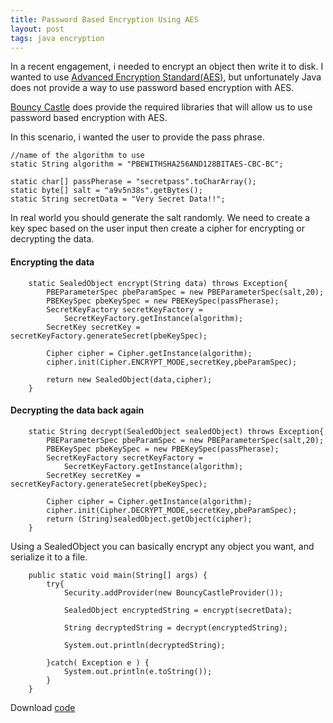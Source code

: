 ```yaml
---
title: Password Based Encryption Using AES
layout: post
tags: java encryption
---
```


In a recent engagement, i needed to encrypt an object then write it to
disk. I wanted to use [Advanced Encryption
Standard(AES)](http://en.wikipedia.org/wiki/Advanced_Encryption_Standard), 
but unfortunately Java does not provide a way to use password based
encryption with AES. 

[Bouncy Castle](http://www.bouncycastle.org/) does provide the required
libraries that will allow us to use password based encryption with AES.


In this scenario, i wanted the user to provide the pass phrase.

    //name of the algorithm to use
    static String algorithm = "PBEWITHSHA256AND128BITAES-CBC-BC";

    static char[] passPherase = "secretpass".toCharArray();
    static byte[] salt = "a9v5n38s".getBytes();
    static String secretData = "Very Secret Data!!";

In real world you should generate the salt randomly. We need to create a
key spec based on the user input then create a cipher for encrypting or
decrypting the data.

#### Encrypting the data

        static SealedObject encrypt(String data) throws Exception{
            PBEParameterSpec pbeParamSpec = new PBEParameterSpec(salt,20);
            PBEKeySpec pbeKeySpec = new PBEKeySpec(passPherase);
            SecretKeyFactory secretKeyFactory = 
                SecretKeyFactory.getInstance(algorithm);
            SecretKey secretKey = secretKeyFactory.generateSecret(pbeKeySpec);

            Cipher cipher = Cipher.getInstance(algorithm);
            cipher.init(Cipher.ENCRYPT_MODE,secretKey,pbeParamSpec);

            return new SealedObject(data,cipher);
        }

#### Decrypting the data back again

        static String decrypt(SealedObject sealedObject) throws Exception{
            PBEParameterSpec pbeParamSpec = new PBEParameterSpec(salt,20);
            PBEKeySpec pbeKeySpec = new PBEKeySpec(passPherase);
            SecretKeyFactory secretKeyFactory = 
                SecretKeyFactory.getInstance(algorithm);
            SecretKey secretKey = secretKeyFactory.generateSecret(pbeKeySpec);

            Cipher cipher = Cipher.getInstance(algorithm);
            cipher.init(Cipher.DECRYPT_MODE,secretKey,pbeParamSpec);
            return (String)sealedObject.getObject(cipher);
        }

Using a SealedObject you can basically encrypt any object you want, and
serialize it to a file.

        public static void main(String[] args) {
            try{
                Security.addProvider(new BouncyCastleProvider());

                SealedObject encryptedString = encrypt(secretData);
            
                String decryptedString = decrypt(encryptedString);

                System.out.println(decryptedString);

            }catch( Exception e ) { 
                System.out.println(e.toString());
            }
        }

Download [code](/code/java/seal.java)

